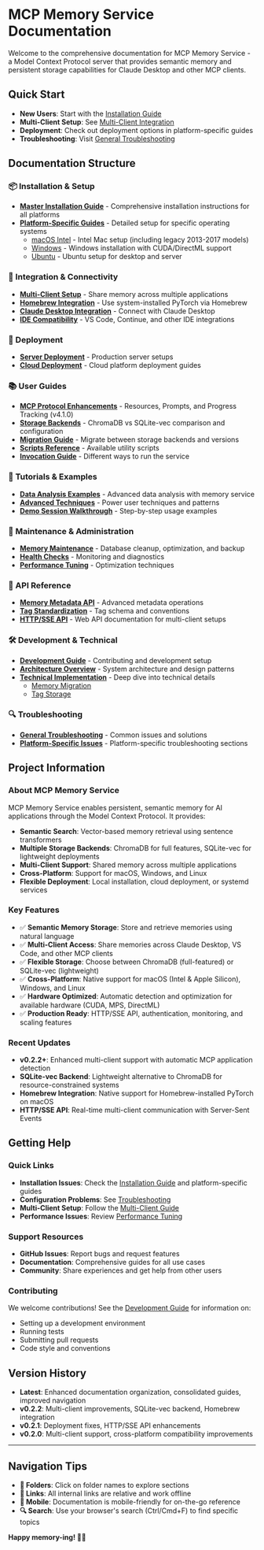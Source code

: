 # MCP Memory Service Documentation

Welcome to the comprehensive documentation for MCP Memory Service - a Model Context Protocol server that provides semantic memory and persistent storage capabilities for Claude Desktop and other MCP clients.

## Quick Start

- **New Users**: Start with the [Installation Guide](installation/master-guide.md)
- **Multi-Client Setup**: See [Multi-Client Integration](integration/multi-client.md)
- **Deployment**: Check out deployment options in platform-specific guides
- **Troubleshooting**: Visit [General Troubleshooting](troubleshooting/general.md)

## Documentation Structure

### 📦 Installation & Setup

- **[Master Installation Guide](installation/master-guide.md)** - Comprehensive installation instructions for all platforms
- **[Platform-Specific Guides](platforms/)** - Detailed setup for specific operating systems
  - [macOS Intel](platforms/macos-intel.md) - Intel Mac setup (including legacy 2013-2017 models)
  - [Windows](platforms/windows.md) - Windows installation with CUDA/DirectML support
  - [Ubuntu](platforms/ubuntu.md) - Ubuntu setup for desktop and server

### 🔗 Integration & Connectivity

- **[Multi-Client Setup](integration/multi-client.md)** - Share memory across multiple applications
- **[Homebrew Integration](integration/homebrew.md)** - Use system-installed PyTorch via Homebrew
- **[Claude Desktop Integration](guides/claude_integration.md)** - Connect with Claude Desktop
- **[IDE Compatibility](ide-compatability.md)** - VS Code, Continue, and other IDE integrations

### 🚀 Deployment

- **[Server Deployment](deployment/multi-client-server.md)** - Production server setups
- **[Cloud Deployment](glama-deployment.md)** - Cloud platform deployment guides

### 📚 User Guides

- **[MCP Protocol Enhancements](guides/mcp-enhancements.md)** - Resources, Prompts, and Progress Tracking (v4.1.0)
- **[Storage Backends](guides/STORAGE_BACKENDS.md)** - ChromaDB vs SQLite-vec comparison and configuration
- **[Migration Guide](guides/migration.md)** - Migrate between storage backends and versions
- **[Scripts Reference](guides/scripts.md)** - Available utility scripts
- **[Invocation Guide](guides/invocation_guide.md)** - Different ways to run the service

### 🎯 Tutorials & Examples

- **[Data Analysis Examples](tutorials/data-analysis.md)** - Advanced data analysis with memory service
- **[Advanced Techniques](tutorials/advanced-techniques.md)** - Power user techniques and patterns
- **[Demo Session Walkthrough](tutorials/demo-session-walkthrough.md)** - Step-by-step usage examples

### 🔧 Maintenance & Administration

- **[Memory Maintenance](maintenance/memory-maintenance.md)** - Database cleanup, optimization, and backup
- **[Health Checks](implementation/health_checks.md)** - Monitoring and diagnostics
- **[Performance Tuning](implementation/performance.md)** - Optimization techniques

### 📖 API Reference

- **[Memory Metadata API](api/memory-metadata-api.md)** - Advanced metadata operations
- **[Tag Standardization](api/tag-standardization.md)** - Tag schema and conventions
- **[HTTP/SSE API](IMPLEMENTATION_PLAN_HTTP_SSE.md)** - Web API documentation for multi-client setups

### 🛠️ Development & Technical

- **[Development Guide](technical/development.md)** - Contributing and development setup
- **[Architecture Overview](development/multi-client-architecture.md)** - System architecture and design patterns
- **[Technical Implementation](technical/)** - Deep dive into technical details
  - [Memory Migration](technical/memory-migration.md)
  - [Tag Storage](technical/tag-storage.md)

### 🔍 Troubleshooting

- **[General Troubleshooting](troubleshooting/general.md)** - Common issues and solutions
- **[Platform-Specific Issues](platforms/)** - Platform-specific troubleshooting sections

## Project Information

### About MCP Memory Service

MCP Memory Service enables persistent, semantic memory for AI applications through the Model Context Protocol. It provides:

- **Semantic Search**: Vector-based memory retrieval using sentence transformers
- **Multiple Storage Backends**: ChromaDB for full features, SQLite-vec for lightweight deployments
- **Multi-Client Support**: Shared memory across multiple applications
- **Cross-Platform**: Support for macOS, Windows, and Linux
- **Flexible Deployment**: Local installation, cloud deployment, or systemd services

### Key Features

- ✅ **Semantic Memory Storage**: Store and retrieve memories using natural language
- ✅ **Multi-Client Access**: Share memories across Claude Desktop, VS Code, and other MCP clients
- ✅ **Flexible Storage**: Choose between ChromaDB (full-featured) or SQLite-vec (lightweight)
- ✅ **Cross-Platform**: Native support for macOS (Intel & Apple Silicon), Windows, and Linux
- ✅ **Hardware Optimized**: Automatic detection and optimization for available hardware (CUDA, MPS, DirectML)
- ✅ **Production Ready**: HTTP/SSE API, authentication, monitoring, and scaling features

### Recent Updates

- **v0.2.2+**: Enhanced multi-client support with automatic MCP application detection
- **SQLite-vec Backend**: Lightweight alternative to ChromaDB for resource-constrained systems
- **Homebrew Integration**: Native support for Homebrew-installed PyTorch on macOS
- **HTTP/SSE API**: Real-time multi-client communication with Server-Sent Events

## Getting Help

### Quick Links

- **Installation Issues**: Check the [Installation Guide](installation/master-guide.md) and platform-specific guides
- **Configuration Problems**: See [Troubleshooting](troubleshooting/general.md)
- **Multi-Client Setup**: Follow the [Multi-Client Guide](integration/multi-client.md)
- **Performance Issues**: Review [Performance Tuning](implementation/performance.md)

### Support Resources

- **GitHub Issues**: Report bugs and request features
- **Documentation**: Comprehensive guides for all use cases
- **Community**: Share experiences and get help from other users

### Contributing

We welcome contributions! See the [Development Guide](technical/development.md) for information on:

- Setting up a development environment
- Running tests
- Submitting pull requests
- Code style and conventions

## Version History

- **Latest**: Enhanced documentation organization, consolidated guides, improved navigation
- **v0.2.2**: Multi-client improvements, SQLite-vec backend, Homebrew integration
- **v0.2.1**: Deployment fixes, HTTP/SSE API enhancements
- **v0.2.0**: Multi-client support, cross-platform compatibility improvements

---

## Navigation Tips

- **📁 Folders**: Click on folder names to explore sections
- **🔗 Links**: All internal links are relative and work offline
- **📱 Mobile**: Documentation is mobile-friendly for on-the-go reference
- **🔍 Search**: Use your browser's search (Ctrl/Cmd+F) to find specific topics

**Happy memory-ing! 🧠✨**